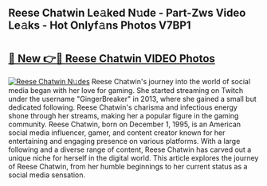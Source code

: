 ## Reese Chatwin Le𝚊ked N𝚞de - Part-Zws Video Le𝚊ks - Hot Onlyf𝚊ns Photos V7BP1

# <h2><a href="http://ab55879.deff.icu/?id=Reese+Chatwin">🔗 New 👉🔴 Reese Chatwin VIDEO Photos</a></h2>

[![Reese Chatwin N𝚞des](https://i.imgur.com/rIISA9y.gif)](http://ab55879.deff.icu/?id=Reese+Chatwin)
Reese Chatwin's journey into the world of social media began with her love for gaming. She started streaming on Twitch under the username "GingerBreaker" in 2013, where she gained a small but dedicated following. Reese Chatwin's charisma and infectious energy shone through her streams, making her a popular figure in the gaming community. Reese Chatwin, born on December 1, 1995, is an American social media influencer, gamer, and content creator known for her entertaining and engaging presence on various platforms. With a large following and a diverse range of content, Reese Chatwin has carved out a unique niche for herself in the digital world. This article explores the journey of Reese Chatwin, from her humble beginnings to her current status as a social media sensation.
